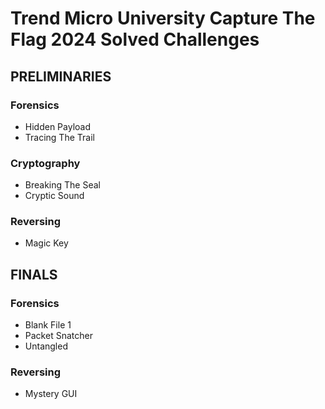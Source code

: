 # Trend Micro University Capture The Flag 2024 Solved Challenges

## PRELIMINARIES

### Forensics
- Hidden Payload
- Tracing The Trail

### Cryptography
- Breaking The Seal
- Cryptic Sound

### Reversing
- Magic Key

## FINALS

### Forensics
- Blank File 1
- Packet Snatcher
- Untangled

### Reversing
- Mystery GUI
